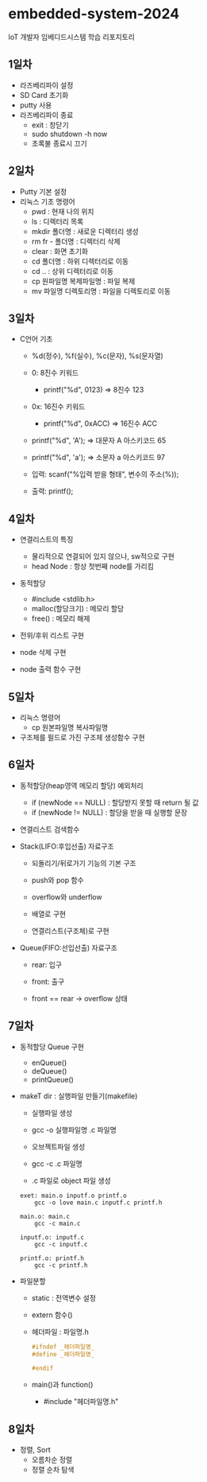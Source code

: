 # embedded-system-2024
IoT 개발자 임베디드시스템 학습 리포지토리

## 1일차
- 라즈베리파이 설정
- SD Card 초기화
- putty 사용
- 라즈베리파이 종료
	- exit : 창닫기
	- sudo shutdown -h now
	- 초록불 종료시 끄기

## 2일차
- Putty 기본 설정
- 리눅스 기초 명령어
	- pwd : 현재 나의 위치
	- ls : 디렉터리 목록
	- mkdir 폴더명 : 새로운 디렉터리 생성
	- rm fr - 폴더명 : 디렉터리 삭제
	- clear : 화면 초기화
	- cd 폴더명 : 하위 디렉터리로 이동
	- cd .. : 상위 디렉터리로 이동
	- cp 원파일명 복제파일명 : 파일 복제
	- mv 파일명 디렉토리명 : 파일을 디렉토리로 이동

## 3일차
- C언어 기초
	- %d(정수), %f(실수), %c(문자), %s(문자열)
	
	- 0: 8진수 키워드
		- printf("%d", 0123) => 8진수 123
	- 0x: 16진수 키워드
		- printf("%d", 0xACC) => 16진수 ACC
	
	- printf("%d", 'A'); => 대문자 A 아스키코드 65
	- printf("%d", 'a'); => 소문자 a 아스키코드 97
	
	- 입력: scanf("%입력 받을 형태", 변수의 주소(%));
	- 출력: printf();

## 4일차
- 연결리스트의 특징
	- 물리적으로 연결되어 있지 않으나, sw적으로 구현
	- head Node : 항상 첫번째 node를 가리킴

- 동적할당
	- #include <stdlib.h>
	- malloc(할당크기) : 메모리 할당
	- free() : 메모리 해제

- 전위/후위 리스트 구현
- node 삭제 구현
- node 출력 함수 구현

## 5일차
- 리눅스 명령어
	- cp 원본파일명 복사파일명
- 구조체를 필드로 가진 구조체 생성함수 구현


## 6일차
- 동적할당(heap영역 메모리 할당) 예외처리
	- if (newNode == NULL) : 할당받지 못할 때 return 될 값
	- if (newNode != NULL) : 할당을 받을 때 실행할 문장
- 연결리스트 검색함수

- Stack(LIFO:후입선출) 자료구조
	- 되돌리기/뒤로가기 기능의 기본 구조
	- push와 pop 함수
	- overflow와 underflow
	
	- 배열로 구현
	- 연결리스트(구조체)로 구현

- Queue(FIFO:선입선출) 자료구조
	- rear: 입구
	- front: 출구
	
	- front == rear -> overflow 상태
	

## 7일차
- 동적할당 Queue 구현
	- enQueue()
	- deQueue()
	- printQueue()
	
- makeT dir : 실행파일 만들기(makefile)
	- 실행파일 생성
	- gcc -o 실행파일명 .c 파일명
	
	- 오브젝트파일 생성
	- gcc -c .c 파일명
	- .c 파일로 object 파일 생성
	
	```
	exet: main.o inputf.o printf.o
		gcc -o love main.c inputf.c printf.h
 
	main.o: main.c
    	gcc -c main.c
 
	inputf.o: inputf.c
		gcc -c inputf.c

	printf.o: printf.h
		gcc -c printf.h
	
	```
	
- 파일분할
	- static : 전역변수 설정
	- extern 함수() 
	
	- 헤더파일 : 파일명.h
		```c
		#ifndef _헤더파일명_
		#define _헤더파일명_
		
		#endif
		```
	- main()과 function()
		- #include "헤더파일명.h"
		
## 8일차
- 정렬, Sort
	- 오름차순 정렬
	- 정렬 순차 탐색